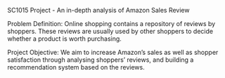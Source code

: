 SC1015 Project - An in-depth analysis of Amazon Sales Review

Problem Definition: Online shopping contains a repository of reviews by shoppers. These reviews are usually used by other shoppers to decide whether a product is worth purchasing.

Project Objective: We aim to increase Amazon’s sales as well as shopper satisfaction through analysing shoppers’ reviews, and building a recommendation system based on the reviews.


